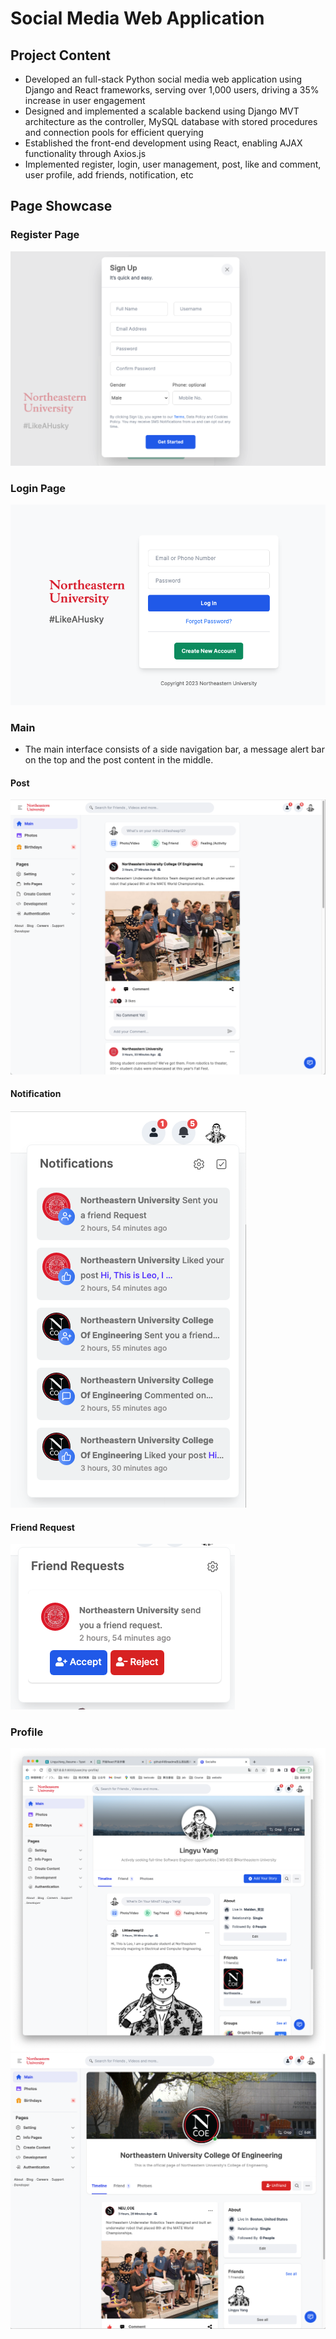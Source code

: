 # Social Media Web Application

## Project Content
- Developed an full-stack Python social media web application using Django and React frameworks, serving over 1,000 users, driving a 35% increase in user engagement
- Designed and implemented a scalable backend using Django MVT architecture as the controller, MySQL database with stored procedures and connection pools for efficient querying
- Established the front-end development using React, enabling AJAX functionality through Axios.js
- Implemented register, login, user management, post, like and comment, user profile, add friends, notification, etc

## Page Showcase
### Register Page
![register](https://github.com/littlesheep12/social_media_web/blob/main/readme/register_page.png "register")

### Login Page
![login](https://github.com/littlesheep12/social_media_web/blob/main/readme/login_page.png "login")

### Main
- The main interface consists of a side navigation bar, a message alert bar on the top and the post content in the middle.
#### Post
![main](https://github.com/littlesheep12/social_media_web/blob/main/readme/main_page.png "main")
#### Notification
![notification](https://github.com/littlesheep12/social_media_web/blob/main/readme/Notifications.png "notification")
#### Friend Request
![friend_request](https://github.com/littlesheep12/social_media_web/blob/main/readme/friend_request.png "friend_request")

### Profile
![user](https://github.com/littlesheep12/social_media_web/blob/main/readme/user_profile.png "user")
![friend](https://github.com/littlesheep12/social_media_web/blob/main/readme/friend_profile.png "friend")